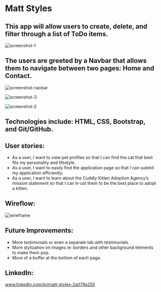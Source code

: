 # Matt Styles

## This app will allow users to create, delete, and filter through a list of ToDo items.  
![screenshot-1](C:\workspace\task-app\src\images\screenshot-1.png)

## The users are greeted by a Navbar that allows them to navigate between two pages: Home and Contact. 

![screenshot-navbar]()

![screenshot-3](https://github.com/user-attachments/assets/3a52f67b-6220-4222-a2a9-c2d54bf410f7)

![screenshot-2](https://github.com/user-attachments/assets/21c0c170-1cd6-4fb4-9699-ad2f4d7ab7fe)

## Technologies include: HTML, CSS, Bootstrap, and Git/GitHub. 

## User stories:
- As a user, I want to view pet profiles so that I can find the cat that best fits my personality and lifestyle.
- As a user, I want to easily find the application page so that I can submit my application efficiently.
- As a user, I want to learn about the Cuddly Kitten Adoption Agency’s mission statement so that I can tr-ust them to be the best place to adopt a kitten.

## Wireflow: 

![wireframe](https://github.com/user-attachments/assets/f6bed1ef-aaea-482d-87c6-8765d9f17d90)

## Future Improvements: 
- More testimonials or even a separate tab with testimonials. 
- More stylization on images ie: borders and other background elements to make them pop.
- More of a buffer at the bottom of each page.

## LinkedIn:
www.linkedin.com/in/matt-styles-2a079a255